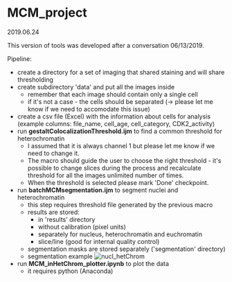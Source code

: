 # MCM_project


2019.06.24

This version of tools was developed after a conversation 06/13/2019.

Pipeline:

* create a directory for a set of imaging that shared staining and will share thresholding 
* create subdirectory 'data' and put all the images inside
  * remember that each image should contain only a single cell
  * if it's not a case - the cells should be separated (-> please let me know if we need to accomodate this issue)
* create a csv file (Excel) with the information about cells for analysis (example columns: file_name, cell_age, cell_category, CDK2_activity)
* run __gestaltColocalizationThreshold.ijm__ to find a common threshold for heterochromatin 
  * I assumed that it is always channel 1 but please let me know if we need to change it.
  * The macro should guide the user to choose the right threshold - it's possible to change slices during the process and recalculate threshold for all the images unlimited number of times.
  * When the threshold is selected please mark 'Done' checkpoint.
* run __batchMCMsegmentation.ijm__ to segment nuclei and heterochromatin
  * this step requires threshold file generated by the previous macro
  * results are stored:
    * in 'results' directory
    * without calibration (pixel units)
    * separately for nucleus, heterochromatin and euchromatin
    * slice/line (good for internal quality control)
  * segmentation masks are stored separately ('segmentation' directory)
  * segmentation example 
![nucl_hetChrom](https://user-images.githubusercontent.com/7549583/60064340-17e7b000-96ce-11e9-8d8a-6badb8148da9.JPG)
* run __MCM_inHetChrom_plotter.ipynb__ to plot the data
  * it requires python (Anaconda)
